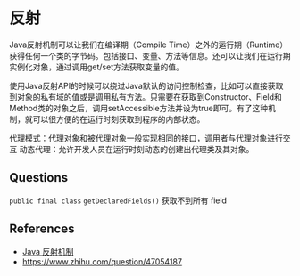 # 反射

Java反射机制可以让我们在编译期（Compile Time）之外的运行期（Runtime）获得任何一个类的字节码。包括接口、变量、方法等信息。还可以让我们在运行期实例化对象，通过调用get/set方法获取变量的值。

使用Java反射API的时候可以绕过Java默认的访问控制检查，比如可以直接获取到对象的私有域的值或是调用私有方法。只需要在获取到Constructor、Field和Method类的对象之后，调用setAccessible方法并设为true即可。有了这种机制，就可以很方便的在运行时刻获取到程序的内部状态。

代理模式：代理对象和被代理对象一般实现相同的接口，调用者与代理对象进行交互
动态代理：允许开发人员在运行时刻动态的创建出代理类及其对象。

## Questions

`public final class` `getDeclaredFields()` 获取不到所有 field

## References

* [Java 反射机制](http://wiki.jikexueyuan.com/project/java-reflection/)
* <https://www.zhihu.com/question/47054187>
